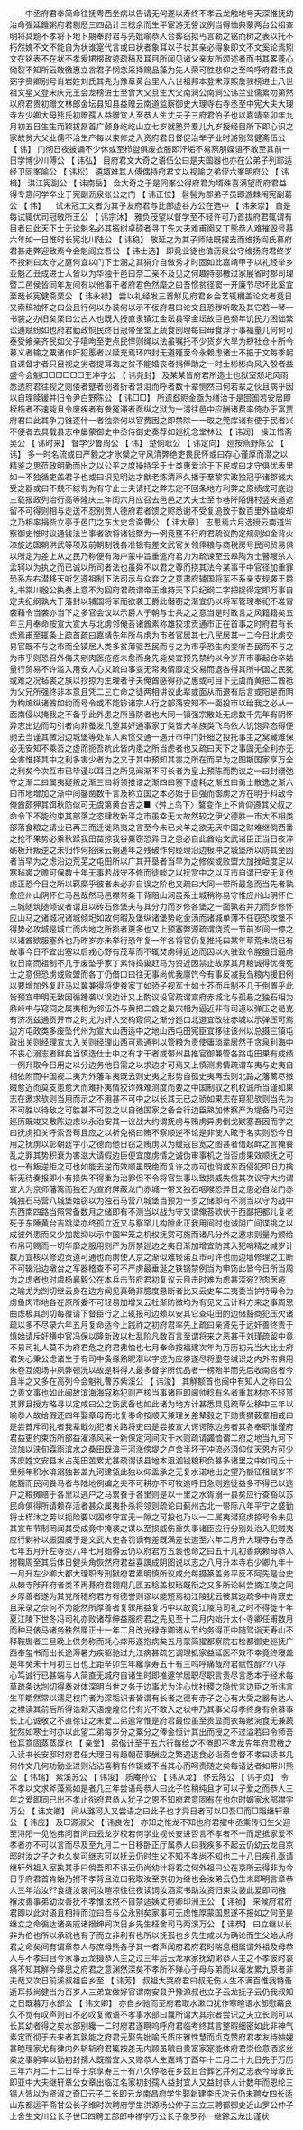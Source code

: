 <!-- { "loadSidebar": true } -->
　　中丞府君奉简命往抚粤西坐病以告请无何遂以寿终不孝云龙触地号天深惟抚幼治命强延饘粥府君剔厯三四品计三稔余而生平宦游无訾议例当得恤典蒙两台公祖查明将具题不孝将卜地卜期奉府君与先妣喻恭人合葬窃拟丐言勒之铭而树之表以托不朽然媿不文不能自为状谁寔代言或曰状者象耳以子状其亲必得象即文不文奚论焉矧文在铭表不在状不孝爰捃掇政迹疏稿及耳目所闻见诸父亲友所颂述者而书其畧蓬心恸裂不知所云敢徼惠立言君子悯念采择赐品藻为先人荣可胜悲仰之至呜呼府君讳良弼字赉卿别号肖岩姓刘氏其先为豫章黄台里人六世祖邦本登宋淳熙詹骙榜进士八世祖文星又登宋庆元王会龙榜进士至曾大父旦生大父南涧公南涧公讳兰业儒累勿第然以府君贵初赠文林郎金坛县知县益赠云南道监察御史大理寺右寺丞至中宪大夫大理寺左少卿大母熊氏初赠孺人益赠宜人至恭人生丈夫子三府君伯子也以嘉靖辛卯年九月初五日生生而颖拔昂首广颡身屹屹山立七岁就塾异羣儿九岁授经目所下即心识之家故贫大父业儒不治生产每以束修之入资府君日督促治举子业时游别驾健斋伍公 【 讳】 门彻日夜披诵不少休或至栉盥俱废衣服即汗垢不易燕朋媟语不敢至其前一日学博少川傅公 【 讳弘】 目府君文大奇之语伍公曰是夫国器也亦在公弟子列耶适经卫同峯喻公 【 讳松】 遴壻难其人傅偶持府君文以视喻之弟侄六峯明府公 【 讳楫】 洪江宪副公 【 讳南岳】 佥大奇之于是同峯公得府君为壻殊喜满望而府君益得专意问学卒业于宪副沥泉张公之门 【 讳正位】 髫髻为郡弟子员即游棘闱宪副葛公 【 讳】 　试未冠工文者为其子友府君与比部虚谷方公在选中 【 讳来崇】 自是每试辄优司冠敬所王公 【 讳宗沐】 雅负茂望以督学至不轻许可乃首拔府君辄谓有目者曰此天下士无论魁名必其振树卓硕者寻丁先大夫难甫阕又丁熊恭人难摧毁号慕六年如一日惟时长宪北川陆公 【 讳稳】 敬延之为其子师陆既擢去而维扬阎氏慕府君甚走弊迎致焉今会魁阎立吾公 【 讳士选】 即竟业徒也值沥泉公守维扬府君终岁不投剌曰太守之庭何宜以门下士溷之其狷介自做秀才时固如此嘉靖甲子以礼经举乡亚魁乙丑成进士人皆以为华独于邑曰奈二亲不及见之何趣持部檄过家展省时郡司理暨二邑侯皆同年友间有以他事干者府君色然麾之曰吾惯贫径窦一开廉节尽坏此奚宜至哉长宪健斋栗公 【 讳永禄】 尝以礼经发三晋觧见府君乡会艺辄穪盖论文者竟日又索稿袖怀之曰公且行何以办装何以示不佞府君曰论文且恐秽听敢及其它若一琴一书装之办旧矣栗曰公古人也既入授直隶镇江金坛县宰金坛故巨邑频年饥民力困诎繁讼逋赋纷如也府君勤政恫民终日冠带坐堂上蔬食剖理每曰毋食浮于事福量几何何可泰受飨亲齐民如父子嘻呴至吏点民悍则绳以法虽嘱托不少货岁大旱为剙社仓十所令慕义者输之粟诸作奸犯慝者以赎充焉环四封无道殣至今永赖虑诸士不振于文每季躬自课督才者只目视之劣者提耳诲之贫不能婚丧者捐俸助之一时士彬彬向风入彀者益盛今会魁□□□□□□王冲字公 【 讳尧封】 及某某皆府君所造士也狱室颓圯风雨悉透府君往视之则偻者躄者创者折者含泪而呼者数十辈恻然曰何若辈之伙且病乎因以自理赎锾并旧令尹白野陈公 【 讳□□】 所遗郄赆金亟为缮治于是囹圄若安居即桎梏者不速毙且令废疾者有餋冤滞者亟纵之狱为一清往邑中应酬诸费率倚办于富贾府君曰此其争刀锥逐什一者独奈何以官费困之即禁除一一取之筦库诸有便于民者兴不便者去具载县志中屡蒙御史中丞侍御史奏荐如廵抚念堂林公 【 讳润】 操江悟斋吴公 【 讳时来】 督学少鲁周公 【 讳】 楚侗耿公 【 讳定向】 廵按燕野陈公 【 讳】 多一时名流或曰严毅之才氷檗之守风清弊绝吏畏民怀或曰存心谨厚而潜之以精鉴之思莅政明勤而出之以公平之度操持孚于士类惠爱洽于下民或曰才守俱优表里如一不独循吏盖君子也或曰识见明达才猷老练清声久播于羣黎实政独冠乎诸郡诚大受之器或曰不兢不絿有为有守止士夫请托之弊志定不回条地方利弊之原绩成可底迨三载报政列治行高等隆庆三年闰六月应召去邑邑之大夫士至市巷阡陌佣村竖夹道遮留不可得则相与走送不忍别贾人德府君者馈之赆悉谢不受复追致于数百里外益峻却之乃相率捐赀立亭于邑门之东太史含斋曹公 【 讳大章】 志思焉六月选授云南道监察御史惟时议通钱法当事者欲将诸钱槩为一例竟壅不行府君疏议酌定规则如金背火漆旋边国朝洪武等项及前朝制钱各准银有差文武官关领俸粮与商税房号民间贸易俱以所定为差上从之民乃称便有海户蒙中旨重遣府君力为疏谏至云皋陶为士瞽瞍杀人孟轲以为执之而已诚以所司者法也虽舜不以君之尊而挠其法今某事干中官径加重罪恐系左右潜移天听乞遵祖制下法司示与众弃之之意肃府辅国将军不系亲支规袭王爵礼书棠川殷公执奏上意不为回府君疏谓帝王维持天下只纪纲二字把捉得定即万事自定夫纪纲孰大于藩封以辅国将军而欲袭王爵此僣窃之渐宜仍以将军管理奉祀不准冐袭藉令当袭亦当下之多官会议以示爵人于朝与士共之之意当是时敢言之风籍籍矣五年三月奉命按宣大宣大与北虏邻俺荅诸酋素称雄狡求贡通市正在首事之时府君有长虑焉甫至辄条上疏首疏曰嘉靖先年所与虏为市者官居其七八民居其一二今日北虏交易官既不与之市而全镇居人类多贫薄驱吾民而与之为市乎恐生内变听吾民而不与之为市乎则恐召外侮夫剜肉医疮疮未愈而身先毙矣宜预先禁约以今岁开市事起仓卒姑量行贸易不许滥入用安人心又疏曰事变无常夷情靡定交易而退各得其所中国之民犹或难之况毡裘之族以抄掠为生理者乎夫俺酋感得孙之惠或可目下无虞而黄把二酋袛为父兄所强终非本意且凭二三亡命之徒两相讲议此辈或面从而退有后言或阳是而阴为构煸纵诸酋如约而号令或不能钤诸宗人行之部落安知不一面投市以绐我之必从一面南侵以掩我之不备乎此外患之所当防者也大同一镇强宗散处无虑数千先年有阴怀异志出边而勾引者向非蚤发几堕其奸通事家丁类皆犬羊族类飞鸟依人饥饱异态得便驰去当谨其微沿边城堡等处军人素惯交通一遇开市中门奸细之投托事主之窝藏难保必无安知不乘吾之虚而扼吾吭此皆内患之所当虑者也又疏曰天下之事固无全利亦无全害惟择其中之利多害少者为之又于其中预知其害之所在而早为之图斯国家享万全之利矣今次互市已毕谨以耳目之所见闻渐不可长者为皇上预陈而酌议之一曰封疆弛守之渐二曰属夷疑叛之渐三曰将领推诿之渐四曰塞下虚耗之渐五曰勇士散逸之渐六曰市地增加之渐中间鏧凿数千言及称立国之本必始于自强而御虏之方在明于料敌今俺酋颇狎其饵秋防似可无虞第黄台吉之■〈舛上鸟下〉鷔变诈上不肯仰遵其父叔之命令下不能约束其部落之恣肆故新平之市虽幸无大故然较之伊父德胜一市大不相类部落食粮之请业已再三而迁徙熟夷之言至今未已犬羊之欲无厌中国之财难继倘西番之抢不果势必乘秋蹂我田苗掠我谷粟窃恐异日之患必自此酋始文武诸臣正当日夜淬砺板升叛逆之未归作何招徕云朔逓年之残破作何经理沿边极冲之城堡所以防其坐困者当早为之虑沿边荒芜之屯田所以广其开垦者当早为之修俟或败盟大加挫衄度足以寒毡裘之赡可保数十年无事若战守不修而徒啖之以抚赏中之以互市自谓已安无复他虑正恐今日之所以羁縻乎彼者未必非自误之阶也又疏曰大同一带所最急而当先者孰愈应州山阴怀仁马邑哉然马邑襟带桑干背阻山涧虽系土城稍称易守惟应州山阴怀仁三城随筑随倾议者谓且以砖石修堡夫与其分力而岁修各堡之一面孰若并力而岁修怀应山马之诸城况诸城倾圯如故何暇及堡纵诸堡势屹金汤而诸城单薄不任窃恐攻堡不得势必攻城是城亡而内地之所损者更多也又上预塞弊源疏谓烧荒一节前岁间一停之以诸酋欵服塞外也乃昨岁亦未举行恐年复一年各将官仍复推托曰某年草荒未烧已有故事今日不宜出塞以启戎心野有茂草而不辄焚虏得近边而因以久驻致令腥膻日逼虏牧日南而祖制不几于废坠乎家丁素恃捣巢赶马为资近因禁止故厚其月粮诚得优飬死士之意但恐虏或败盟而各丁仍借口曰往无事尚优我廪饩今有事反减我刍粮内援旧例以要增加外复赶马以冀兼得将使飬家丁如骄子视军士如土芥而兵制不几于倒置乎此皆预宜申明无致因循踵袭以误边计又上酌议设官疏谓宣府赤城北与孤悬之独石相为鼎峙中与窥伺之属夷相为邻伍外与黄把二酋之巢穴相为逼近非有司道以弹压之曷克有济况兹通贡开市之时尤为奸人交构窥伺之渐分廵口北道宜改驻赤城以示弹压可焉边方屯政类多废坠代州为宣大山西适中之地山西屯田宪臣宜移驻该州以总摄三镇屯政出关则经理宣大入关则经理山西可焉通判以管粮为责使庸琐辈居然于贪泉利海中不丧心溺志者鲜矣当慎选仕士中之有才干者或带州县推官御兼管各路屯田果有成绩一例升取今日用之以分边务他日需之以求边才可焉又上慎测虏情疏谓车夷与史夷自相依附而中国视二夷为外藩车夷既去则史夷之形势自孤史夷再去则北路之藩蓠尽撤贼愈近而莫支患愈大而难扑夷情狡诈殊难测度而要之中国制驭之机权诚所当谨如果志在邀求欤则当用而示之不用甚不可中之以长其无已之骄如果志在窥犯欤则当先为不可胜以待敌之可胜甚不可忽之以自弛国家之备合行边臣熟加体察严为堤备乃可迨廵历既竣又敷陈边虑以永治安其一议战大约谓抚虏与贿虏异虏倒戈欵塞吾因而字之曰抚虏扣关呼索吾苟且应之以祈免祸曰贿不察顺逆不论是非使人眩于名实则恐今日用之抚虏以彰朝廷字小之德而他日窃之贿虏以为缓寇自宽之图甚者借起衅之言掩飬乱之罪其势积衰为害滋大请假边臣便宜度虏情之诚伪审事机之当否虏果效顺抚之可也一有叛逆拒之可也如能去逆而效顺虽既绝而复许之亦可也倘或东西侵犯即旧力擒斩无待奏报即小有损失不得重为治罪但不令将官生事以致损威失信其次议守大约谓宣大为京师藩篱而独石为宣府屏蔽龙门赤城一带又独石咽喉恐异日之患必自龙门赤城独石马营八城堡始窃以为独石马营八城堡当预为一岁之储即有不测当以守为战中东西南四路当照常备数月之储即有不测当以战为守又谓俺荅欵伏于西鄙把都儿复老死于东陲黄台吉跳梁亦终孤立近又与察罕儿构隙此正我用间时也诚阴广间谍挑之以成彼外患而又少加裁抑以示中国牢笼之机权抚赏可施而诸凡分外之邀求则量为颁给布帛可赐而一切华靡之服用则严为厉禁廵边之夷日渐加增宜防其入犯哨精之减岁计数万宜核以修边贡道可通也而虏使入京之渐似难轻诺互市可许也而边墙修理之工断不可辍沿边墩台之军器稽查不可不严虏最垂涎之铁锅禁例当为申饬此皆今日所当周为之虑者也时虞杨襄毅公在本兵击节府君初复议云目击时难为虑甚深宛??肉医疮之喻尤为剀切继云身在边方闻见真确非臆度悬断者比又云史车二夷委当护持毋令为虏鱼肉市地各在原所委不可轻易加增又云杜渐防微均为有见又云计料方来之事周思曲虑极其剀切每覆请下督臣行之上辄报可边赖以安其它查屯田酌边储豁商犯压欠诸疏以多不尽录六年五月复命适今上践祚之初府君率先上疏曰亲贤先于远奸善终贵于慎始请斥奸横中官冯保以隆新政以杜乱阶凡数百言至谓将来之恶甚于刘瑾疏留中竟不易司礼人莫不为府君危之府君弗恤也七月奉命按福建次年为万历初元当大比士府君矢心秉公虑诸生于有司中夤缘熟昵潜以字迹为应劵遂尽将墨卷缄识之内外帘俱用朱卷互阅场中夙弊顿洗以故是科得人最多督学所优品者一榜殆半而先后收南宫者今且半之又多在高列今会魁礼曹苏紫溪公 【 讳浚】 其觧额首也闽中有知人之称曰公之善文事也如此闽故滨海海寇称犯则严核当事诸臣即阃帅稔有名者重其材亦不轻贳其罪且授方略寻以定咸曰公之饬武备也如此诸为地方计甚悉具见疏草公移中三年以喻恭人故给假还四年娶章母而北复奉命按顺天兼理关差辇毂之下勋贵猬薮羣相戒曰是尝首斥司礼者我辈戢勿犯诸关路将吏曰是尝按宣大谔谔陈边务者其各奉职惟谨府君益更约束饬所部益濯涤风采一新保定河间灾于水则疏请蠲恤谓二府之地当九河下流加以浃旬霖雨滨水之桑田既渰于河涨傍堤之卢舍半坏于冲流必湏仰仗天恩方可少苏庶姓文安县水占芜田苦累尤甚疏谓该县地本沮洳钱粮积负甚多诸里之中如司丘十里频年积水渰溺独甚盖九河建瓴此独以仰盂承之无复水渃地出之望乃额征租赋岁不能豁而民间飬马者与陆地例编之夫不可耕亦不可牧追呼日急则逃徙益多不得已以逃户之粮摊赔于各里以逃户之马累飬于各里则是以十里之水胥溺一县矣应行查豁以苏民命俱得所请赖存活者甚众属夷扑杀将领则疏论曰蓟州古北一带际八年平宁之盛勤将士栉沐之劳以扼险要以固修守宜无一隙之可投也乃以一二属夷潜窥虏掠号令未见其宣布节制罔闻其受成竟中掩袭之谋以至损威伤重失事诸臣应行分别处治入犯贼夷应行剿补以振国威于是文武大吏各罚谪有差既满差长道至六年二月升大理寺右寺丞七年五月升左寺丞八年七月始得云仍以府君方五袠也命之曰五十儿初善病赖母恭人拊鞠周至其后体日健头角恢然府君益喜譔成阴图说以志之八月升本寺右少卿九年十一月升左少卿大都大理职专刑狱府君素明慎所议咸允每摄篆盖务平反不阿先是台史从棘寺陟开府者类不再朞府君翱翔几匝五稔盖权珰既衔之又多所论紏尝摘江陵之同乡厚善者遂为其党所稽府君方有德誉则谬以能短焉初江陵犹云彼其边疏多中肯窾史且采录之奈何不为能然所厚善者复骤用益复巧中以故竟江陵冯司礼之时不得徙十年夏江陵下世冬冯司礼亦败诸荐绅益服府君之先见至十二月内始升太仆寺卿任甫数月而种马俵马诸务秩然厘正十一年二月改光禄寺卿诸从节约务得正中随驾诣天寿山不释鞍辔者三旦晚上供务称而耗心瘁形遂抱病矣五月蒙简擢都察院右检都御史廵抚广西奉玺书而出长途溽暑力疾驱驰过九江病甚疏乞调理抵家益延医不效不幸竟终寝盖是年癸未十月初三日也上距辛卯生年纔享寿五十有三呜呼痛哉府君赋性醇??八存心笃诚行已甚端与人简直无城府自诸生时即推邃学居职尽职言责尽言悉本于经术每草疏条达剀切得奏对体深明当世之务于边事尤为注心忧社稷之隐忧言边臣之所讳言生平皭然常以濡足权门者为深垢识者皆谓有长者之德有赤子之心有大受之器有达人之襟读其前后所得诰勑天语煌煌亿代有光不敢入之状中乃其事父母孝终身有余慕事长上心诚敬之不直徐让之未爱二弟逾常惟是府君最俭虽至贵显而衣每敝涴食无兼蔬犹然如寒士时亦以此望二弟每岁分之粟分之俸金恒计其出而授之不过溢若曰令师吾俭耳意固蒸蒸厚也 【 亲堂】 弟偕计至于五六行每给之不倦即不孝龙先年府君檄之入读书长安邸时府君任大理日有趋朝莅事酬应之繁遇退食必诣斋舍督不孝曰读书几何作文几何功勤业进则沾沾喜稍有作辍或不当其心而呵责随之矣每请达者如带川熊公 【 讳瑞】 紫溪苏公 【 讳浚】 质庵孙公 【 讳从龙】 怀云陈公 【 讳子贞】 令不孝以文求斧藻焉如是者几三年尝语母恭人曰此子性稍纯且才可以子爱之而恭人三年之爱即同已出不孝止衔府君恭人犹子之恩不知府君意固有在也尔时姻家水部襟宇万公 【 讳文卿】 间从潞河入又尝语之曰此子也才异日者可以□吾□而□阻继轩章公 【 讳应】 及□源淑父 【 讳良佐】 亦知之惟龙不知也府君擢中丞乘传归生父迎至浔阳一见他弗问首问曰云龙岁校若何学业视长安进否言不孝者不一而足抵家爱不孝者亦不可以言而尽及至九月二十日移卧正厅属恭人曰我疾多不起云仍幼云龙自京邸时汝之子之也久矣可继志可以抚云仍时生父不知不孝尚不知也二十八日疾孔亟请继轩外祖入室执其手曰倘吾即不讳云仍尚幼计将若之何外祖曰公在京所云得非为今日乎府君首肯始乃拊不孝背且泣曰我取汝至京初为继也会汝弟云仍生未即明言章恭人三年治汝??食缝汝裳问汝暄凉往往夜读饲汝酒浆书助汝资归束汝装此爱即同襁褓汝善事弟幼汝善抚不孝惟泫然不自禁适姨丈符卿印洲王公 【 讳祯】 来候府君府君即以此对语且相持而泣曰吾与公永别矣家事可无虑惟厚蒙国恩遂不报如之何至是继立之命徧达诸亲戚诸搢绅间次日乡先生枉舍司马两溪万公 【 讳恭】 曰立继以长非为伯也所以承祧也有子而立非利有也所以抚孤也乡先生咸以为确论而生父始从府君之命矣间有谓章恭人与庶母熊各子其一者声闻府君府君时喘息相属谓外祖及母恭人与不孝曰目今家事云龙摄恭人主之过三年后云龙承家抚幼弟恭人主之不孝彼时哀痛不知其觧今绎思之府君之意渊然深矣不孝所不殚心于母与弟而以毫发累九原者非夫哉又次日前溪叔祖自乡至 【 讳芳】 叔祖大哭府君曰叔无伤人生不满百惟我特蚤逝耳叔尚健当为百岁人三弟宜做好官谓南安县尹豫源叔也立子云龙抚子云仍我叔知之日既暮万水部公 【 讳文卿】 亦自乡驰而至府君取水漱口犹作寒暄语水部慰藉良久不觉有叹声则曰不必叹复微语不孝事水部曰曩所谓大其宗者尝识之夫立长则可以长其幼者得之矣水部别纔一二时府君遂瞑呜呼府君临考终其言整暇细密如此非神气素定而彻于去来者其孰能之府君元娶先妣喻氏质庄雅性慧而贞克赞府君孝友待妯娌甚睦理家尤有律内外斩斩府君辄按差无内顾虽毓自贵富家寔能体府君崇俭意酒浆丝枲之事躬率以勤初封孺人既赠宜人又赠恭人生嘉靖丁酉年十二月二十九日先于万历三年六月二十二日卒于京享寿三十有八久停柩在乡兹且合葬乞并列之志表今母章氏即亚中大夫继轩章公女章出临江名家初封孺人益封宜人又益封恭人计数年而恩纶三锡人皆以为贤淑之奇□云子二长即云龙南昌府学生娶新建李氏次云仍未聘女四长适山东都运干斋甘公长子维时次聘府学生洪源杨公仲子三立三聘都御史近山罗公仲子上舍生文川公长子世□四聘工部郎中襟宇万公长子象罗孙一继錝云龙出谨状 
